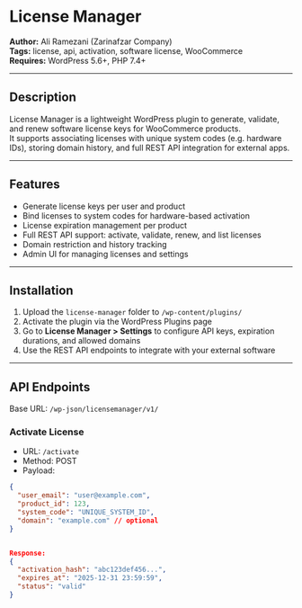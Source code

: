 # License Manager

**Author:** Ali Ramezani (Zarinafzar Company)  
**Tags:** license, api, activation, software license, WooCommerce  
**Requires:** WordPress 5.6+, PHP 7.4+  

---

## Description

License Manager is a lightweight WordPress plugin to generate, validate, and renew software license keys for WooCommerce products.  
It supports associating licenses with unique system codes (e.g. hardware IDs), storing domain history, and full REST API integration for external apps.

---

## Features

- Generate license keys per user and product  
- Bind licenses to system codes for hardware-based activation  
- License expiration management per product  
- Full REST API support: activate, validate, renew, and list licenses  
- Domain restriction and history tracking  
- Admin UI for managing licenses and settings  

---

## Installation

1. Upload the `license-manager` folder to `/wp-content/plugins/`  
2. Activate the plugin via the WordPress Plugins page  
3. Go to **License Manager > Settings** to configure API keys, expiration durations, and allowed domains  
4. Use the REST API endpoints to integrate with your external software  

---

## API Endpoints

Base URL: `/wp-json/licensemanager/v1/`

### Activate License

- URL: `/activate`  
- Method: POST  
- Payload:
```json
{
  "user_email": "user@example.com",
  "product_id": 123,
  "system_code": "UNIQUE_SYSTEM_ID",
  "domain": "example.com" // optional
}


Response:
{
  "activation_hash": "abc123def456...",
  "expires_at": "2025-12-31 23:59:59",
  "status": "valid"
}



